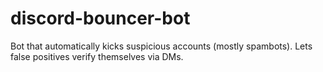 # discord-bouncer-bot
Bot that automatically kicks suspicious accounts (mostly spambots). Lets false positives verify themselves via DMs.
